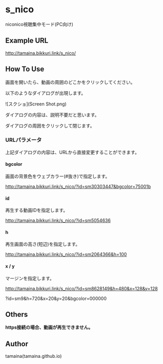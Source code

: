 # s_nico
niconico視聴集中モード(PC向け)

## Example URL

http://tamaina.bikkuri.link/s_nico/


## How To Use

画面を開いたら、動画の周囲のどこかをクリックしてください。

以下のようなダイアログが出現します。

![スクショ](Screen Shot.png)

ダイアログの内容は、説明不要だと思います。

ダイアログの周囲をクリックして閉じます。

### URLパラメータ

上記ダイアログの内容は、URLから直接変更することができます。

#### bgcolor

画面の背景色をウェブカラー(#抜き)で指定します。

http://tamaina.bikkuri.link/s_nico/?id=sm30303447&bgcolor=75001b

#### id

再生する動画IDを指定します。

http://tamaina.bikkuri.link/s_nico/?id=sm5054636

#### h

再生画面の高さ(短辺)を指定します。

http://tamaina.bikkuri.link/s_nico/?id=sm2064366&h=100

#### x / y

マージンを指定します。

http://tamaina.bikkuri.link/s_nico/?id=sm8628149&h=480&x=128&y=128

?id=sm9&h=720&x=20&y=20&bgcolor=000000

## Others

**https接続の場合、動画が再生できません。**

## Author

tamaina(tamaina.github.io)